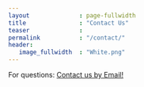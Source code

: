 ```yaml
---
layout              : page-fullwidth
title               : "Contact Us"
teaser              : 
permalink           : "/contact/"
header:
   image_fullwidth  : "White.png"
---
```


<html>
  <body>
      <p>For questions:
        <a href="mailto:xup@xilinx.com?subject=PYNQ Website&body=Dear XUP Team">Contact us by Email!</a>
      </p>
  </body>
</html>